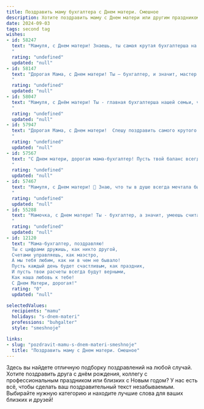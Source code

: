 ```yaml
---
title: Поздравить маму бухгалтера с Днем матери. Смешное
description: Хотите поздравить маму с Днем матери или другим праздником? Наш ИИ создаст незабываемое поздравление, а вы обязательно выделитесь среди других.  
date: 2024-09-03
tags: second tag
wishes:
- id: 58247
  text: "Мамуля, с Днем матери! Знаешь, ты самая крутая бухгалтерша на свете: баланс твоей любви всегда в плюсе, а прибыль от твоей заботы никогда не иссякнет! 🎉🥳
  "
  rating: "undefined"
  updated: "null"
- id: 58147
  text: "Дорогая Мама, с Днем матери! Ты — бухгалтер, и значит, мастер подсчитывать не только деньги, но и наши с тобой  \"любви-моркови\"!  Пусть твоя жизнь будет полна не только дебета, но и кредита счастья, и пусть твои \"балансы\" всегда остаются в плюсе! 🎉
  "
  rating: "undefined"
  updated: "null"
- id: 58047
  text: "Мамуля, с Днём матери! Ты - главная бухгалтерша нашей семьи, чётко просчитывающая все расходы на нашу любовь и заботу! 🎉 Пусть твой баланс всегда будет положительным, а дебет с кредитом никогда не сойдутся! 😄
  "
  rating: "undefined"
  updated: "null"
- id: 57947
  text: "Дорогая Мама, с Днем матери!  Спешу поздравить самого крутого бухгалтера, который умеет считать деньги даже во сне! Желаю тебе, чтобы баланс в жизни всегда был идеальным, а прибыль – только в виде любви и счастья! 😉
  "
  rating: "undefined"
  updated: "null"
- id: 57567
  text: "С Днем матери, дорогая мама-бухгалтер! Пусть твой баланс всегда будет с плюсом, а дебет с кредитом никогда не расходятся, ну разве что только в твою пользу! 😜
  "
  rating: "undefined"
  updated: "null"
- id: 57467
  text: "Мамуля, с Днем матери! 🥳 Знаю, что ты в душе всегда мечтала быть танцовщицей, актрисой или, может быть, космонавтом… Но судьба решила иначе, и ты стала бухгалтером! 😅 Спасибо, что ты всегда  «сводишь баланс» не только в работе, но и в нашей семье! 💕
  "
  rating: "undefined"
  updated: "null"
- id: 55288
  text: "Мамочка, с Днем матери! Ты - бухгалтер, а значит, умеешь считать каждую копейку, но сегодня позволь себе расслабиться и получить удовольствие от этого дня! 😜  Желаю тебе море цветов, вкусный обед с нашими вкусными \"отчетами\" и чтобы в твоей жизни было меньше дебета и больше кредита - исключительно в положительном смысле, конечно! 😉
  "
  rating: "undefined"
  updated: "null"
- id: 12120
  text: "Мама-бухгалтер, поздравляю!
  Ты с цифрами дружишь, как никто другой,
  Счетами управляешь, как маэстро,
  А мы тебя любим, как ни в чем не бывало!
  Пусть каждый день будет счастливым, как праздник,
  И пусть твои расчеты всегда будут верными,
  Как наша любовь к тебе!
  С Днем Матери, дорогая!"
  rating: "0"
  updated: "null"

selectedValues:
  recipients: "mamu"
  holidays: "s-dnem-materi"
  professions: "buhgalter"
  style: "smeshnoje"

links:
- slug: "pozdravit-mamu-s-dnem-materi-smeshnoje"
  title: "Поздравить маму с Днем матери. Смешное"
---
```


Здесь вы найдете отличную подборку поздравлений на любой случай. 
Хотите поздравить друга с днём рождения, коллегу с профессиональным праздником или близких с Новым годом? У нас есть всё, чтобы сделать ваш поздравительный текст незабываемым. Выбирайте нужную категорию и находите лучшие слова для ваших близких и друзей!
